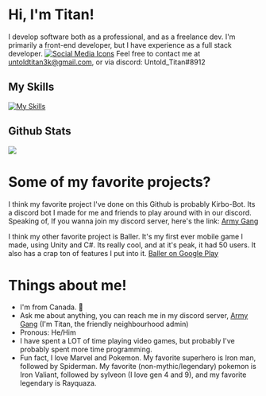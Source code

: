 # Hi, I'm Titan!
I develop software both as a professional, and as a freelance dev. I'm primarily a front-end developer, but I have experience as a full stack developer. 
[![Social Media Icons](https://skillicons.dev/icons?i=discord,linkedin)](https://skillicons.dev)
Feel free to contact me at untoldtitan3k@gmail.com, or via discord: Untold_Titan#8912
## My Skills
[![My Skills](https://skillicons.dev/icons?i=js,html,css,docker,azure,blender,cs,dart,dotnet,firebase,flutter,git,netlify,react,svelte,tailwind,unity,vscode,vite)](https://skillicons.dev)
## Github Stats
![](https://github-readme-stats-rongronggg9.vercel.app/api?username=untold-titan&count_private=true&include_all_commits=true&show_icons=true)

# Some of my favorite projects?
I think my favorite project I've done on this Github is probably Kirbo-Bot. Its a discord bot I made for me and friends to play around with in our discord.
Speaking of, If you wanna join my discord server, here's the link: [Army Gang](https://discord.gg/Muaepz4u9G)

I think my other favorite project is Baller. It's my first ever mobile game I made, using Unity and C#. Its really cool, and at it's peak, it had 50 users. It also has a crap ton of features I put into it. [Baller on Google Play](https://play.google.com/store/apps/details?id=com.PentagonGames.Baller)

# Things about me!
 - I'm from Canada. 🍁
 - Ask me about anything, you can reach me in my discord server, [Army Gang](https://discord.gg/Muaepz4u9G) (I'm Titan, the friendly neighbourhood admin) 
 - Pronous: He/Him
 - I have spent a LOT of time playing video games, but probably I've probably spent more time programming. 
 - Fun fact, I love Marvel and Pokemon. My favorite superhero is Iron man, followed by Spiderman. My favorite (non-mythic/legendary) pokemon is Iron Valiant, followed by sylveon (I love gen 4 and 9), and my favorite legendary is Rayquaza. 


<!--
**cataclysm-interactive/Cataclysm-Interactive** is a ✨ _special_ ✨ repository because its `README.md` (this file) appears on your GitHub profile.

Here are some ideas to get you started:

- 🔭 I’m currently working on ...
- 🌱 I’m currently learning ...
- 👯 I’m looking to collaborate on ...
- 🤔 I’m looking for help with ...
- 💬 Ask me about ...
- 📫 How to reach me: ...
- 😄 Pronouns: ...
- ⚡ Fun fact: ...
-->
